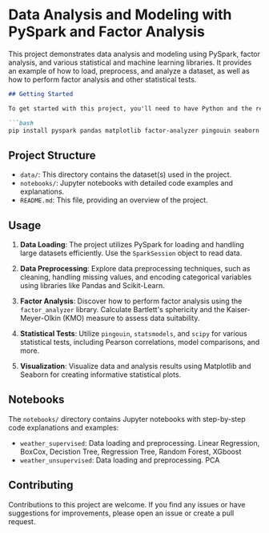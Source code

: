 # Data Analysis and Modeling with PySpark and Factor Analysis

This project demonstrates data analysis and modeling using PySpark, factor analysis, and various statistical and machine learning libraries. It provides an example of how to load, preprocess, and analyze a dataset, as well as how to perform factor analysis and other statistical tests.

```markdown
## Getting Started

To get started with this project, you'll need to have Python and the required libraries installed. You can install the necessary libraries using the following commands:

```bash
pip install pyspark pandas matplotlib factor-analyzer pingouin seaborn statsmodels scikit-learn
```

## Project Structure

- `data/`: This directory contains the dataset(s) used in the project.
- `notebooks/`: Jupyter notebooks with detailed code examples and explanations.
- `README.md`: This file, providing an overview of the project.

## Usage

1. **Data Loading**: The project utilizes PySpark for loading and handling large datasets efficiently. Use the `SparkSession` object to read data.

2. **Data Preprocessing**: Explore data preprocessing techniques, such as cleaning, handling missing values, and encoding categorical variables using libraries like Pandas and Scikit-Learn.

3. **Factor Analysis**: Discover how to perform factor analysis using the `factor_analyzer` library. Calculate Bartlett's sphericity and the Kaiser-Meyer-Olkin (KMO) measure to assess data suitability.

4. **Statistical Tests**: Utilize `pingouin`, `statsmodels`, and `scipy` for various statistical tests, including Pearson correlations, model comparisons, and more.

5. **Visualization**: Visualize data and analysis results using Matplotlib and Seaborn for creating informative statistical plots.

## Notebooks

The `notebooks/` directory contains Jupyter notebooks with step-by-step code explanations and examples:

- `weather_supervised`: Data loading and preprocessing. Linear Regression, BoxCox, Decistion Tree, Regression Tree, Random Forest, XGboost
- `weather_unsupervised`: Data loading and preprocessing. PCA

## Contributing

Contributions to this project are welcome. If you find any issues or have suggestions for improvements, please open an issue or create a pull request.
